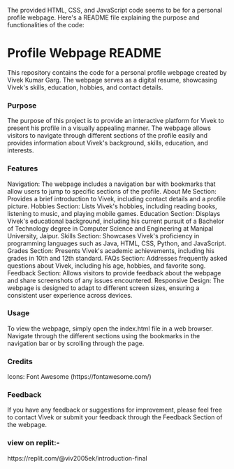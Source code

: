 The provided HTML, CSS, and JavaScript code seems to be for a personal profile webpage. Here's a README file explaining the purpose and functionalities of the code:

<h1>Profile Webpage README</h1>
This repository contains the code for a personal profile webpage created by Vivek Kumar Garg. The webpage serves as a digital resume, showcasing Vivek's skills, education, hobbies, and contact details.

<h3>Purpose</h3>
The purpose of this project is to provide an interactive platform for Vivek to present his profile in a visually appealing manner. The webpage allows visitors to navigate through different sections of the profile easily and provides information about Vivek's background, skills, education, and interests.

<h3>Features</h3>
Navigation: The webpage includes a navigation bar with bookmarks that allow users to jump to specific sections of the profile.
About Me Section: Provides a brief introduction to Vivek, including contact details and a profile picture.
Hobbies Section: Lists Vivek's hobbies, including reading books, listening to music, and playing mobile games.
Education Section: Displays Vivek's educational background, including his current pursuit of a Bachelor of Technology degree in Computer Science and Engineering at Manipal University, Jaipur.
Skills Section: Showcases Vivek's proficiency in programming languages such as Java, HTML, CSS, Python, and JavaScript.
Grades Section: Presents Vivek's academic achievements, including his grades in 10th and 12th standard.
FAQs Section: Addresses frequently asked questions about Vivek, including his age, hobbies, and favorite song.
Feedback Section: Allows visitors to provide feedback about the webpage and share screenshots of any issues encountered.
Responsive Design: The webpage is designed to adapt to different screen sizes, ensuring a consistent user experience across devices.


<h3>Usage</h3>
To view the webpage, simply open the index.html file in a web browser. Navigate through the different sections using the bookmarks in the navigation bar or by scrolling through the page.

<h3>Credits</h3>
Icons: Font Awesome (https://fontawesome.com/)


<h3>Feedback</h3>
If you have any feedback or suggestions for improvement, please feel free to contact Vivek or submit your feedback through the Feedback Section of the webpage.

<h3>view on replit:- </h3> 
https://replit.com/@viv2005ek/introduction-final